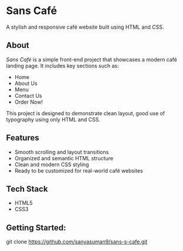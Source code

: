 # Sans Café

A stylish and responsive café website built using HTML and CSS.

## About

*Sans Café* is a simple front-end project that showcases a modern café landing page. It includes key sections such as:

- Home
- About Us
- Menu 
- Contact Us
- Order Now!

This project is designed to demonstrate clean layout, good use of typography using only HTML and CSS.

## Features

- Smooth scrolling and layout transitions
- Organized and semantic HTML structure
- Clean and modern CSS styling
- Ready to be customized for real-world café websites

## Tech Stack

- HTML5
- CSS3

## Getting Started:
   git clone https://github.com/sanyasuman9/sans-s-cafe.git
